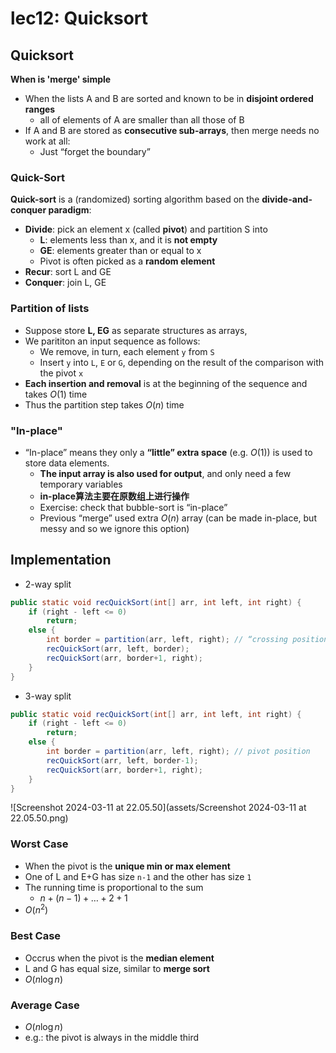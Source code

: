 # lec12: Quicksort

## Quicksort

**When is 'merge' simple**

-   When the lists A and B are sorted and known to be in **disjoint ordered ranges**
    -   all of elements of A are smaller than all those of B
-   If A and B are stored as **consecutive sub-arrays**, then merge needs no work at all:
    -   Just “forget the boundary”

### **Quick-Sort**

**Quick-sort** is a (randomized) sorting algorithm based on the **divide-and-conquer paradigm**:

-   **Divide**: pick an element x (called **pivot**) and partition S into
    -   **L**: elements less than x, and it is **not empty**
    -   **GE**: elements greater than or equal to x
    -   Pivot is often picked as a **random element**
-   **Recur**: sort L and GE
-   **Conquer**: join L, GE

### Partition of lists

-   Suppose store **L, EG** as separate structures as arrays,
-   We parititon an input sequence as follows:
    -   We remove, in turn, each element `y` from `S`
    -   Insert `y` into `L`, `E` or `G`, depending on the result of the comparison with the pivot `x`
-   **Each insertion and removal** is at the beginning of the sequence and takes $O(1)$ time
-   Thus the partition step takes $O(n)$ time

### "In-place"

-   “In-place” means they only a **“little” extra space** (e.g. $O(1)$) is used to store data elements.
    -   **The input array is also used for output**, and only need a few temporary variables
    -   **in-place算法主要在原数组上进行操作**
    -   Exercise: check that bubble-sort is “in-place”
    -   Previous “merge” used extra $O(n)$ array (can be made in-place, but messy and so we ignore this option)

## Implementation

-   2-way split

```java
public static void recQuickSort(int[] arr, int left, int right) {
	if (right - left <= 0) 
        return; 
    else {
		int border = partition(arr, left, right); // “crossing position”
		recQuickSort(arr, left, border);
		recQuickSort(arr, border+1, right); 
    }
}
```

-   3-way split

```java
public static void recQuickSort(int[] arr, int left, int right) { 
    if (right - left <= 0) 
        return; 
    else { 
        int border = partition(arr, left, right); // pivot position 
        recQuickSort(arr, left, border-1); 
        recQuickSort(arr, border+1, right); 
    }
}
```

![Screenshot 2024-03-11 at 22.05.50](assets/Screenshot 2024-03-11 at 22.05.50.png)

### Worst Case

-   When the pivot is the **unique min or max element**
-   One of L and E+G has size `n-1` and the other has size `1`
-   The running time is proportional to the sum
    -   $n + (n-1) + \dots + 2 + 1$
-   $O(n^2)$

### Best Case

-   Occrus when the pivot is the **median element**
-   L and G has equal size, similar to **merge sort**
-   $O(n \log n)$

### Average Case

-   $O(n \log n)$
-   e.g.: the pivot is always in the middle third



